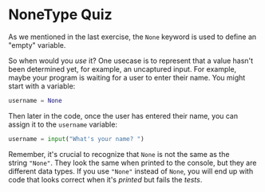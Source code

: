 # NoneType Quiz

As we mentioned in the last exercise, the `None` keyword is used to define an "empty" variable.

So when would you _use_ it? One usecase is to represent that a value hasn't been determined yet, for example, an uncaptured input. For example, maybe your program is waiting for a user to enter their name. You might start with a variable:

```py
username = None
```

Then later in the code, once the user has entered their name, you can assign it to the `username` variable:

```py
username = input("What's your name? ")
```

Remember, it's crucial to recognize that `None` is not the same as the string `"None"`. They look the same when printed to the console, but they are different data types. If you use `"None"` instead of `None`, you will end up with code that looks correct when it's _printed_ but fails the _tests_.